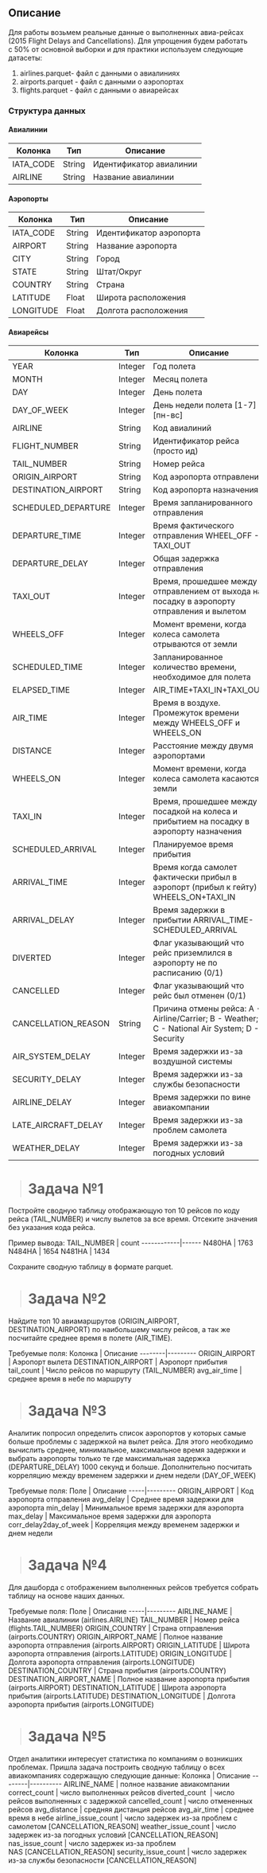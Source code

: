 ## Описание
Для работы возьмем реальные данные о выполненных авиа-рейсах (2015 Flight Delays and Cancellations). Для упрощения будем работать с 50% от основной выборки и для практики используем следующие датасеты:

1. airlines.parquet- файл с данными о авиалиниях
2. airports.parquet - файл с данными о аэропортах
3. flights.parquet - файл с данными о авиарейсах


### Структура данных
#### Авиалинии

Колонка   |Тип     | Описание
----------|--------|------------------------
IATA_CODE | String | Идентификатор авиалинии
AIRLINE   | String | Название авиалинии

#### Аэропорты

Колонка   | Тип    | Описание
----------|--------|------------------------
IATA_CODE | String | Идентификатор аэропорта
AIRPORT   | String | Название аэропорта
CITY      | String | Город
STATE     | String | Штат/Округ
COUNTRY   | String | Страна
LATITUDE  | Float  | Широта расположения
LONGITUDE | Float  | Долгота расположения

#### Авиарейсы

Колонка | Тип | Описание
--------------------|--------|------------------------
YEAR | Integer | Год полета
MONTH | Integer | Месяц полета
DAY | Integer | День полета
DAY_OF_WEEK | Integer | День недели полета [1-7] = [пн-вс]
AIRLINE | String | Код авиалиний
FLIGHT_NUMBER | String | Идентификатор рейса (просто ид)
TAIL_NUMBER | String | Номер рейса
ORIGIN_AIRPORT | String | Код аэропорта отправления
DESTINATION_AIRPORT | String | Код аэропорта назначения
SCHEDULED_DEPARTURE | Integer | Время запланированного отправления
DEPARTURE_TIME | Integer | Время фактического отправления WHEEL_OFF - TAXI_OUT
DEPARTURE_DELAY | Integer | Общая задержка отправления
TAXI_OUT | Integer | Время, прошедшее между отправлением от выхода на посадку в аэропорту отправления и вылетом
WHEELS_OFF | Integer | Момент времени, когда колеса самолета отрываются от земли
SCHEDULED_TIME | Integer | Запланированное количество времени, необходимое для полета
ELAPSED_TIME | Integer | AIR_TIME+TAXI_IN+TAXI_OUT
AIR_TIME | Integer | Время в воздухе. Промежуток времени между WHEELS_OFF и WHEELS_ON
DISTANCE | Integer | Расстояние между двумя аэропортами
WHEELS_ON | Integer | Момент времени, когда колеса самолета касаются земли
TAXI_IN | Integer | Время, прошедшее между посадкой на колеса и прибытием на посадку в аэропорту назначения
SCHEDULED_ARRIVAL | Integer | Планируемое время прибытия
ARRIVAL_TIME | Integer | Время когда самолет фактически прибыл в аэропорт (прибыл к гейту) WHEELS_ON+TAXI_IN
ARRIVAL_DELAY | Integer | Время задержки в прибытии ARRIVAL_TIME-SCHEDULED_ARRIVAL
DIVERTED | Integer | Флаг указывающий что рейс приземлился в аэропорту не по расписанию (0/1)
CANCELLED | Integer | Флаг указывающий что рейс был отменен (0/1)
CANCELLATION_REASON | String | Причина отмены рейса: A - Airline/Carrier; B - Weather; C - National Air System; D - Security
AIR_SYSTEM_DELAY | Integer | Время задержки из-за воздушной системы
SECURITY_DELAY | Integer | Время задержки из-за службы безопасности
AIRLINE_DELAY | Integer | Время задержки по вине авиакомпании
LATE_AIRCRAFT_DELAY | Integer | Время задержки из-за проблем самолета
WEATHER_DELAY | Integer | Время задержки из-за погодных условий


> # Задача №1

Постройте сводную таблицу отображающую топ 10 рейсов по коду рейса (TAIL_NUMBER) и числу вылетов за все время. Отсеките значения без указания кода рейса.

Пример вывода:
TAIL_NUMBER | count
------------|------
N480HA | 1763
N484HA | 1654
N481HA | 1434

Сохраните сводную таблицу в формате parquet. 


> # Задача №2

Найдите топ 10 авиамаршрутов (ORIGIN_AIRPORT, DESTINATION_AIRPORT) по наибольшему числу рейсов, а так же посчитайте среднее время в полете (AIR_TIME).

Требуемые поля:
Колонка | Описание
--------|---------
ORIGIN_AIRPORT | Аэропорт вылета
DESTINATION_AIRPORT | Аэропорт прибытия
tail_count | Число рейсов по маршруту (TAIL_NUMBER)
avg_air_time | среднее время в небе по маршруту



> # Задача №3

Аналитик попросил определить список аэропортов у которых самые больше проблемы с задержкой на вылет рейса. Для этого необходимо вычислить среднее, минимальное, максимальное время задержки и выбрать аэропорты только те где максимальная задержка (DEPARTURE_DELAY) 1000 секунд и больше. Дополнительно посчитать корреляцию между временем задержки и днем недели (DAY_OF_WEEK)

Требуемые поля:
Поле | Описание
-----|---------
ORIGIN_AIRPORT | Код аэропорта отправления
avg_delay | Среднее время задержки для аэропорта
min_delay | Минимальное время задержки для аэропорта
max_delay | Максимальное время задержки для аэропорта
corr_delay2day_of_week | Корреляция между временем задержки и днем недели

> # Задача №4

Для дашборда с отображением выполненных рейсов требуется собрать таблицу на основе наших данных.

Требуемые поля:
Поле | Описание
-----|---------
AIRLINE_NAME | Название авиалинии (airlines.AIRLINE)
TAIL_NUMBER | Номер рейса (flights.TAIL_NUMBER)
ORIGIN_COUNTRY | Страна отправления (airports.COUNTRY)
ORIGIN_AIRPORT_NAME | Полное название аэропорта отправления (airports.AIRPORT)
ORIGIN_LATITUDE | Широта аэропорта отправления (airports.LATITUDE)
ORIGIN_LONGITUDE | Долгота аэропорта отправления (airports.LONGITUDE)
DESTINATION_COUNTRY | Страна прибытия (airports.COUNTRY)
DESTINATION_AIRPORT_NAME | Полное название аэропорта прибытия (airports.AIRPORT)
DESTINATION_LATITUDE | Широта аэропорта прибытия (airports.LATITUDE)
DESTINATION_LONGITUDE | Долгота аэропорта прибытия (airports.LONGITUDE)


> # Задача №5

Отдел аналитики интересует статистика по компаниям о возникших проблемах. Пришла задача построить сводную таблицу о всех авиакомпаниях содержащую следующие данные:
Колонка | Описание
--------|----------
AIRLINE_NAME | полное название авиакомпании
correct_count | число выполненных рейсов
diverted_count  | число рейсов выполненных с задержкой
cancelled_count | число отмененных рейсов
avg_distance | средняя дистанция рейсов
avg_air_time | среднее время в небе
airline_issue_count | число задержек из-за проблем с самолетом [CANCELLATION_REASON]
weather_issue_count | число задержек из-за погодных условий [CANCELLATION_REASON]
nas_issue_count | число задержек из-за проблем NAS [CANCELLATION_REASON]
security_issue_count | число задержек из-за службы безопасности [CANCELLATION_REASON]
